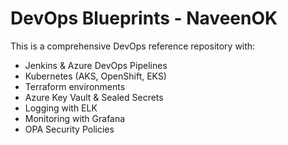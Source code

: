 # DevOps Blueprints - NaveenOK

This is a comprehensive DevOps reference repository with:

- Jenkins & Azure DevOps Pipelines
- Kubernetes (AKS, OpenShift, EKS)
- Terraform environments
- Azure Key Vault & Sealed Secrets
- Logging with ELK
- Monitoring with Grafana
- OPA Security Policies
